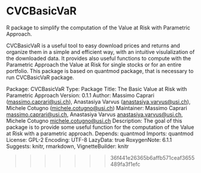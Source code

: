 


# CVCBasicVaR
R package to simplify the computation of the Value at Risk with Parametric Approach.

CVCBasicVaR is a useful tool to easy download prices and returns and organize them in a simple and efficient way,
with an intuitive visulalization of the downloaded data. It provides also useful functions
to compute with the Parametric Approach the Value at Risk for single stocks or for an entire portfolio.
This package is based on quantmod package, that is necessary to run CVCBasicVaR package.

Package: CVCBasicVaR
Type: Package
Title: The Basic Value at Risk with Parametric Approach
Version: 0.1.1
Author: Massimo Caprari (massimo.caprari@usi.ch), Anastasiya Varvus (anastasiya.varvus@usi.ch), Michele Cotugno (michele.cotugno@usi.ch)
Maintainer: Massimo Caprari <massimo.caprari@usi.ch>, Anastasiya Varvus <anastasiya.varvus@usi.ch>, Michele Cotugno <michele.cotugno@usi.ch>
Description: The goal of this package is to provide some useful function for the computation of the Value at Risk with a parametric approach.
Depends: quantmod
Imports: quantmod
License: GPL-2
Encoding: UTF-8
LazyData: true
RoxygenNote: 6.1.1
Suggests: 
    knitr,
    rmarkdown,
VignetteBuilder: knitr

>>>>>>> 36f441e26365b6affb571ceaf3655489fa3f1efc
